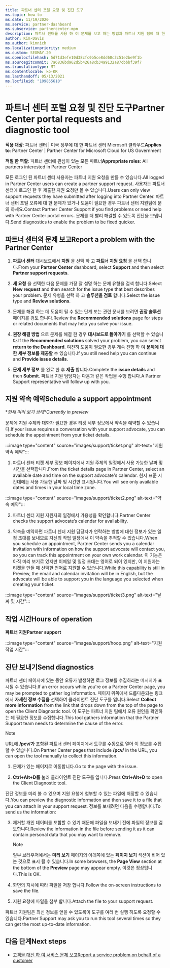 ```yaml
---
title: 파트너 센터 포털 요청 및 진단 도구
ms.topic: how-to
ms.date: 11/19/2020
ms.service: partner-dashboard
ms.subservice: partnercenter-mpn
description: 파트너 센터를 사용 하 여 문제를 보고 하는 방법과 파트너 지원 팀에 대 한 진단 정보를 수집 하는 방법을 알아보세요.
author: Kim-Davis
ms.author: kimnich
ms.localizationpriority: medium
ms.custom: SEOMAY.20
ms.openlocfilehash: 5d71d3efe10d38cfc0b5ce8dd60c3c51e2be9f1b
ms.sourcegitcommit: 7a6836bd962d5b426a8cb34a9132a87cbbbf39f7
ms.translationtype: MT
ms.contentlocale: ko-KR
ms.lasthandoff: 05/13/2021
ms.locfileid: "109855610"
---
```

# <a name="partner-center-portal-requests-and-diagnostic-tool"></a><span data-ttu-id="c3a91-103">파트너 센터 포털 요청 및 진단 도구</span><span class="sxs-lookup"><span data-stu-id="c3a91-103">Partner Center portal requests and diagnostic tool</span></span>

<span data-ttu-id="c3a91-104">**적용 대상**: 파트너 센터 | 미국 정부에 대 한 파트너 센터 Microsoft 클라우드</span><span class="sxs-lookup"><span data-stu-id="c3a91-104">**Applies to**: Partner Center | Partner Center for Microsoft Cloud for US Government</span></span>

<span data-ttu-id="c3a91-105">**적절 한 역할**: 파트너 센터에 관심이 있는 모든 파트너</span><span class="sxs-lookup"><span data-stu-id="c3a91-105">**Appropriate roles**: All partners interested in Partner Center</span></span>

<span data-ttu-id="c3a91-106">모든 로그인 된 파트너 센터 사용자는 파트너 지원 요청을 만들 수 있습니다.</span><span class="sxs-lookup"><span data-stu-id="c3a91-106">All logged in Partner Center users can create a partner support request.</span></span> <span data-ttu-id="c3a91-107">사용자는 파트너 센터에 로그인 한 후 제출한 지원 요청만 볼 수 있습니다.</span><span class="sxs-lookup"><span data-stu-id="c3a91-107">Users can only view support requests they have submitted after logging into Partner Center.</span></span>
<span data-ttu-id="c3a91-108">파트너 센터 포털 오류에 대 한 문제가 있거나 도움이 필요한 경우 파트너 센터 지원팀에 문의 하세요.</span><span class="sxs-lookup"><span data-stu-id="c3a91-108">Contact Partner Center Support if you find problems or need help with Partner Center portal errors.</span></span> <span data-ttu-id="c3a91-109">문제를 더 빨리 해결할 수 있도록 진단을 보냅니다.</span><span class="sxs-lookup"><span data-stu-id="c3a91-109">Send diagnostics to enable the problem to be fixed quicker.</span></span>

## <a name="report-a-problem-with-the-partner-center"></a><span data-ttu-id="c3a91-110">파트너 센터의 문제 보고</span><span class="sxs-lookup"><span data-stu-id="c3a91-110">Report a problem with the Partner Center</span></span>

1. <span data-ttu-id="c3a91-111">**파트너 센터** 대시보드에서 **지원** 을 선택 하 고 **파트너 지원 요청** 을 선택 합니다.</span><span class="sxs-lookup"><span data-stu-id="c3a91-111">From your **Partner Center** dashboard, select **Support** and then select **Partner support requests**.</span></span>

2. <span data-ttu-id="c3a91-112">**새 요청** 을 선택한 다음 문제를 가장 잘 설명 하는 문제 유형을 검색 합니다.</span><span class="sxs-lookup"><span data-stu-id="c3a91-112">Select **New request** and then search for the issue type that best describes your problem.</span></span> <span data-ttu-id="c3a91-113">문제 유형을 선택 하 고 **솔루션을 검토** 합니다.</span><span class="sxs-lookup"><span data-stu-id="c3a91-113">Select the issue type and **Review solutions**.</span></span>

3. <span data-ttu-id="c3a91-114">문제를 해결 하는 데 도움이 될 수 있는 단계 또는 관련 문서를 보려면 **권장 솔루션** 페이지를 검토 합니다.</span><span class="sxs-lookup"><span data-stu-id="c3a91-114">Review the **Recommended solutions** page for steps or related documents that may help you solve your issue.</span></span>

4. <span data-ttu-id="c3a91-115">**권장 해결 방법** 으로 문제를 해결 한 경우 **대시보드로 돌아가기** 를 선택할 수 있습니다.</span><span class="sxs-lookup"><span data-stu-id="c3a91-115">If the **Recommended solutions** solved your problem, you can select **return to the Dashboard**.</span></span> <span data-ttu-id="c3a91-116">여전히 도움이 필요한 경우 계속 진행 하 여 **문제에 대 한 세부 정보를 제공할** 수 있습니다.</span><span class="sxs-lookup"><span data-stu-id="c3a91-116">If you still need help you can continue and **Provide issue details**.</span></span>

5. <span data-ttu-id="c3a91-117">**문제 세부 정보** 를 완료 한 후 **제출** 합니다.</span><span class="sxs-lookup"><span data-stu-id="c3a91-117">Complete the **issue details** and then **Submit**.</span></span> <span data-ttu-id="c3a91-118">파트너 지원 담당자는 다음과 같은 작업을 수행 합니다.</span><span class="sxs-lookup"><span data-stu-id="c3a91-118">A Partner Support representative will follow up with you.</span></span>

## <a name="schedule-a-support-appointment"></a><span data-ttu-id="c3a91-119">지원 약속 예약</span><span class="sxs-lookup"><span data-stu-id="c3a91-119">Schedule a support appointment</span></span> 

<span data-ttu-id="c3a91-120">\**현재 미리 보기 상태*</span><span class="sxs-lookup"><span data-stu-id="c3a91-120">\**Currently in preview*</span></span>

<span data-ttu-id="c3a91-121">문제에 지원 주체와 대화가 필요한 경우 티켓 세부 정보에서 약속을 예약할 수 있습니다.</span><span class="sxs-lookup"><span data-stu-id="c3a91-121">If your issue requires a conversation with your support advocate, you can schedule the appointment from your ticket details.</span></span>

:::image type="content" source="images/support/ticket.png" alt-text="지원 약속 예약":::

1.  <span data-ttu-id="c3a91-123">파트너 센터 티켓 세부 정보 페이지에서 지원 주체의 일정에서 사용 가능한 날짜 및 시간을 선택합니다.</span><span class="sxs-lookup"><span data-stu-id="c3a91-123">From the ticket details page in Partner Center, select an available date and time on the support advocate's calendar.</span></span> <span data-ttu-id="c3a91-124">현지 표준 시간대에는 사용 가능한 날짜 및 시간만 표시됩니다.</span><span class="sxs-lookup"><span data-stu-id="c3a91-124">You will see only available dates and times in your local time zone.</span></span>

:::image type="content" source="images/support/ticket2.png" alt-text="약속 예약":::

2. <span data-ttu-id="c3a91-126">파트너 센터 지원 지원자의 일정에서 가용성을 확인합니다.</span><span class="sxs-lookup"><span data-stu-id="c3a91-126">Partner Center checks the support advocate’s  calendar for availability.</span></span>

1. <span data-ttu-id="c3a91-127">약속을 예약하면 파트너 센터 지원 담당자가 연락하는 방법에 대한 정보가 있는 일정 초대를 보내므로 자신의 작업 일정에서 이 약속을 추적할 수 있습니다.</span><span class="sxs-lookup"><span data-stu-id="c3a91-127">When you schedule an appointment, Partner Center sends you a calendar invitation with information on how the support advocate will contact you, so you can track this appointment on your own work calendar.</span></span>  <span data-ttu-id="c3a91-128">이 기능은 아직 미리 보기로 있지만 이메일 및 일정 초대는 영어로 되어 있지만, 이 지원자는 티켓을 만들 때 선택한 언어로 지원할 수 있습니다.</span><span class="sxs-lookup"><span data-stu-id="c3a91-128">While this capability is still in Preview, the email and calendar invitation will be in English, but the advocate will be able to support you in the language you selected when creating your ticket.</span></span>

:::image type="content" source="images/support/ticket3.png" alt-text="날짜 및 시간":::

## <a name="hours-of-operation"></a><span data-ttu-id="c3a91-130">작업 시간</span><span class="sxs-lookup"><span data-stu-id="c3a91-130">Hours of operation</span></span>

<span data-ttu-id="c3a91-131">**파트너 지원**</span><span class="sxs-lookup"><span data-stu-id="c3a91-131">**Partner support**</span></span>

:::image type="content" source="images/support/hoop.png" alt-text="지원 작업 시간":::

## <a name="send-diagnostics"></a><span data-ttu-id="c3a91-133">진단 보내기</span><span class="sxs-lookup"><span data-stu-id="c3a91-133">Send diagnostics</span></span>

<span data-ttu-id="c3a91-134">파트너 센터 페이지에 있는 동안 오류가 발생하면 로그 정보를 수집하라는 메시지가 표시될 수 있습니다.</span><span class="sxs-lookup"><span data-stu-id="c3a91-134">If an error occurs while you're on a Partner Center page, you may be prompted to gather log information.</span></span> <span data-ttu-id="c3a91-135">페이지 위쪽에서 드롭다운되는 링크에서 **자세한 정보 수집을** 선택하여 클라이언트 진단 도구를 엽니다.</span><span class="sxs-lookup"><span data-stu-id="c3a91-135">Select **Collect more information** from the link that drops down from the top of the page to open the Client Diagnostic tool.</span></span> <span data-ttu-id="c3a91-136">이 도구는 파트너 지원 팀에서 오류 원인을 확인하는 데 필요한 정보를 수집합니다.</span><span class="sxs-lookup"><span data-stu-id="c3a91-136">This tool gathers information that the Partner Support team needs to determine the cause of the error.</span></span> 

>[!NOTE]
><span data-ttu-id="c3a91-137">URL에 **/pcv/가** 포함된 파트너 센터 페이지에서 도구를 수동으로 열어 이 정보를 수집할 수 있습니다.</span><span class="sxs-lookup"><span data-stu-id="c3a91-137">On Partner Center pages that include **/pcv/** in the URL, you can open the tool manually to collect this information.</span></span>

1. <span data-ttu-id="c3a91-138">문제가 있는 페이지로 이동합니다.</span><span class="sxs-lookup"><span data-stu-id="c3a91-138">Go to the page with the issue.</span></span>

2. <span data-ttu-id="c3a91-139">**Ctrl+Alt+D를** 눌러 클라이언트 진단 도구를 엽니다.</span><span class="sxs-lookup"><span data-stu-id="c3a91-139">Press **Ctrl+Alt+D** to open the Client Diagnostic tool.</span></span>

<span data-ttu-id="c3a91-140">진단 정보를 미리 볼 수 있으며 지원 요청에 첨부할 수 있는 파일에 저장할 수 있습니다.</span><span class="sxs-lookup"><span data-stu-id="c3a91-140">You can preview the diagnostic information and then save it to a file that you can attach in your support request.</span></span> <span data-ttu-id="c3a91-141">정보를 보내려면 다음을 수행합니다.</span><span class="sxs-lookup"><span data-stu-id="c3a91-141">To send us the information:</span></span>

3. <span data-ttu-id="c3a91-142">제거할 개인 데이터를 포함할 수 있기 때문에 파일을 보내기 전에 파일의 정보를 검토합니다.</span><span class="sxs-lookup"><span data-stu-id="c3a91-142">Review the information in the file before sending it as it can contain personal data that you may want to remove.</span></span>

    >[!NOTE]
    ><span data-ttu-id="c3a91-143">일부 브라우저에서는 **미리 보기** 페이지의 아래쪽에 있는 **페이지 보기** 섹션이 비어 있는 것으로 표시 될 수 있습니다.</span><span class="sxs-lookup"><span data-stu-id="c3a91-143">In some browsers, the **Page View** section at the bottom of the **Preview** page may appear empty.</span></span> <span data-ttu-id="c3a91-144">이것은 정상입니다.</span><span class="sxs-lookup"><span data-stu-id="c3a91-144">This is OK.</span></span>

4. <span data-ttu-id="c3a91-145">화면의 지시에 따라 파일을 저장 합니다.</span><span class="sxs-lookup"><span data-stu-id="c3a91-145">Follow the on-screen instructions to save the file.</span></span>

5. <span data-ttu-id="c3a91-146">지원 요청에 파일을 첨부 합니다.</span><span class="sxs-lookup"><span data-stu-id="c3a91-146">Attach the file to your support request.</span></span>

<span data-ttu-id="c3a91-147">파트너 지원팀은 최신 정보를 얻을 수 있도록이 도구를 여러 번 실행 하도록 요청할 수 있습니다.</span><span class="sxs-lookup"><span data-stu-id="c3a91-147">Partner Support may ask you to run this tool several times so they can get the most up-to-date information.</span></span>

## <a name="next-steps"></a><span data-ttu-id="c3a91-148">다음 단계</span><span class="sxs-lookup"><span data-stu-id="c3a91-148">Next steps</span></span>

- [<span data-ttu-id="c3a91-149">고객을 대신 하 여 서비스 문제 보고</span><span class="sxs-lookup"><span data-stu-id="c3a91-149">Report a service problem on behalf of a customer</span></span>](report-problems-on-behalf-of-a-customer.md)
